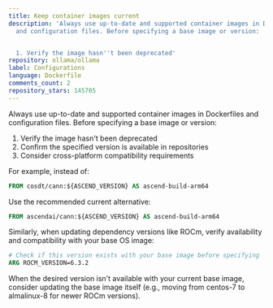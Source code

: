 ```yaml
---
title: Keep container images current
description: 'Always use up-to-date and supported container images in Dockerfiles
  and configuration files. Before specifying a base image or version:


  1. Verify the image hasn''t been deprecated'
repository: ollama/ollama
label: Configurations
language: Dockerfile
comments_count: 2
repository_stars: 145705
---
```


Always use up-to-date and supported container images in Dockerfiles and configuration files. Before specifying a base image or version:

1. Verify the image hasn't been deprecated
2. Confirm the specified version is available in repositories
3. Consider cross-platform compatibility requirements

For example, instead of:
```dockerfile
FROM cosdt/cann:${ASCEND_VERSION} AS ascend-build-arm64
```

Use the recommended current alternative:
```dockerfile
FROM ascendai/cann:${ASCEND_VERSION} AS ascend-build-arm64
```

Similarly, when updating dependency versions like ROCm, verify availability and compatibility with your base OS image:
```dockerfile
# Check if this version exists with your base image before specifying
ARG ROCM_VERSION=6.3.2
```

When the desired version isn't available with your current base image, consider updating the base image itself (e.g., moving from centos-7 to almalinux-8 for newer ROCm versions).